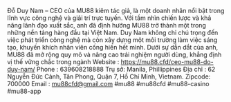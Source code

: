 Đỗ Duy Nam –  CEO của MU88 kiêm tác giả, là một doanh nhân nổi bật trong lĩnh vực công nghệ và giải trí trực tuyến. Với tầm nhìn chiến lược và khả năng lãnh đạo xuất sắc, anh đã định hướng MU88 trở thành một trong những nền tảng hàng đầu tại Việt Nam. Duy Nam không chỉ chú trọng đến việc phát triển công nghệ mà còn xây dựng một môi trường làm việc sáng tạo, khuyến khích nhân viên cống hiến hết mình. Dưới sự dẫn dắt của anh, MU88 đã mở rộng quy mô và nâng cao trải nghiệm người dùng, khẳng định vị thế vững chắc trong ngành
Website : https://mu88.cfd/ceo-mu88-do-duy-nam/
Phone : 639608218888
Trụ sở: Manila, Phillippines
Địa chỉ : 62 Nguyễn Đức Cảnh, Tân Phong, Quận 7, Hồ Chí Minh, Vietnam.
Zipcode: 700000
Email : mu88cfd@gmail.com
#mu88 #mu88cfd #mu88-casino #mu88-app
